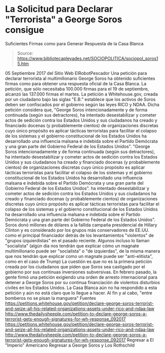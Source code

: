 # La Solicitud para Declarar "Terrorista" a George Soros consigue 
Suficientes Firmas como para Generar Respuesta de la Casa Blanca

> Source: https://www.bibliotecapleyades.net/SOCIOPOLITICA/sociopol_soros15.htm

05 Septiembre 2017
del Sitio Web ElRobotPescador
Una petición para declarar terrorista al multimillonario George Soros ha obtenido suficientes firmas como para obtener una respuesta oficial de la Casa Blanca. La petición, que sólo necesitaba 100.000 firmas para el 19 de septiembre, alcanzó las 137.000 firmas el martes. La petición a Whitehouse.gov, creada por un ciudadano bajo las siglas "E.B." establece que los activos de Soros deben ser confiscados por el gobierno según las leyes RICO y NDAA. Dicha petición considera que,
"George Soros intencionadamente y de forma continuada (según sus detractores), ha intentado desestabilizar y cometer actos de sedición contra los Estados Unidos y sus ciudadanos ha creado y financiado docenas (y probablemente cientos) de organizaciones discretas cuyo único propósito es aplicar tácticas terroristas para facilitar el colapso de los sistemas y el gobierno constitucional de los Estados Unidos ha desarrollado una influencia malsana e indebida sobre el Partido Demócrata y una gran parte del Gobierno Federal de los Estados Unidos".
"George Soros intencionadamente y de forma continuada (según sus detractores),
ha intentado desestabilizar y cometer actos de sedición contra los Estados Unidos y sus ciudadanos ha creado y financiado docenas (y probablemente cientos) de organizaciones discretas cuyo único propósito es aplicar tácticas terroristas para facilitar el colapso de los sistemas y el gobierno constitucional de los Estados Unidos ha desarrollado una influencia malsana e indebida sobre el Partido Demócrata y una gran parte del Gobierno Federal de los Estados Unidos".
ha intentado desestabilizar y cometer actos de sedición contra los Estados Unidos y sus ciudadanos
ha creado y financiado docenas (y probablemente cientos) de organizaciones discretas cuyo único propósito es aplicar tácticas terroristas para facilitar el colapso de los sistemas y el gobierno constitucional de los Estados Unidos
ha desarrollado una influencia malsana e indebida sobre el Partido Demócrata y una gran parte del Gobierno Federal de los Estados Unidos".
Soros donó millones de dólares a la fallida campaña presidencial de Hillary Clinton y es considerado por los grupos más conservadores de EE.UU. como el principal financiador detrás de los levantamientos "violentos" de "grupos izquierdistas" en el pasado reciente.
Algunos incluso lo llaman "socialista" (algún día nos tendrán que explicar cómo un magnate multimillonario puede ser "socialista" o "de izquierdas", de la misma manera que nos tendrán que explicar como un magnate puede ser "anti-elitista", como en el caso de Trump) La cuestión es que no es la primera petición creada por los ciudadanos que piden que Soros sea castigado por el gobierno por sus continuas inversiones subversivas. En febrero pasado, la gente firmó una petición exigiendo una orden de arresto internacional para detener a George Soros por su continua financiación de violentos disturbios civiles en los Estados Unidos. La Casa Blanca aún no ha respondido a esta petición y aún no está claro que lo llegue a hacer. Al fin y al cabo,
"entre bomberos no se pisan la manguera"
Fuentes
https://petitions.whitehouse.gov/petition/declare-george-soros-terrorist-and-seize-all-his-related-organizations-assets-under-rico-and-ndaa-law http://www.thedailysheeple.com/petition-to-declare-george-soros-a-terrorist-gets-enough-signatures-for-wh-response_092017
https://petitions.whitehouse.gov/petition/declare-george-soros-terrorist-and-seize-all-his-related-organizations-assets-under-rico-and-ndaa-law
http://www.thedailysheeple.com/petition-to-declare-george-soros-a-terrorist-gets-enough-signatures-for-wh-response_092017
Regresar a El "Imperio" Americano
Regresar a George Soros y Los Rothschild
